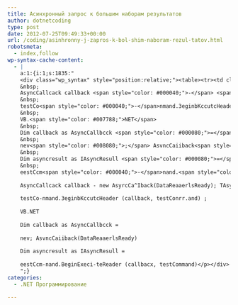 ```yaml
---
title: Асинхронный запрос к большим наборам результатов
author: dotnetcoding
type: post
date: 2012-07-25T09:49:33+00:00
url: /coding/asinhronny-j-zapros-k-bol-shim-naboram-rezul-tatov.html
robotsmeta:
  - index,follow
wp-syntax-cache-content:
  - |
    a:1:{i:1;s:1835:"
    <div class="wp_syntax" style="position:relative;"><table><tr><td class="code"><pre class="cpp" style="font-family:monospace;">C<span style="color: #339900;">#</span>
    &nbsp;
    AsyncCallcack callback <span style="color: #000040;">-</span> <span style="color: #0000dd;">new</span> AsyrcCa<span style="color: #000040;">^</span>Iback<span style="color: #008000;">&#40;</span>DataReaaerlsReady<span style="color: #008000;">&#41;</span><span style="color: #008080;">;</span> TAsyncResult asyncresuj t <span style="color: #000080;">=</span>
    &nbsp;
    testCo<span style="color: #000040;">-</span>nmand.3eginbKccutcHeader <span style="color: #008000;">&#40;</span>callback, testConrr.<span style="color: #0000ff;">and</span><span style="color: #008000;">&#41;</span> <span style="color: #008080;">;</span>
    &nbsp;
    VB.<span style="color: #007788;">NET</span>
    &nbsp;
    Dim callback as AsyncCallbcck <span style="color: #000080;">=</span>
    &nbsp;
    nev<span style="color: #008080;">;</span> AsvncCaiiback<span style="color: #008000;">&#40;</span>DataReaaerlsReady<span style="color: #008000;">&#41;</span>
    &nbsp;
    Dim asyncresult as IAsyncResull <span style="color: #000080;">=</span>
    &nbsp;
    eestCcm<span style="color: #000040;">-</span>nand.<span style="color: #007788;">BeginExeci</span><span style="color: #000040;">-</span>teReader <span style="color: #008000;">&#40;</span>callbacx, testCommand<span style="color: #008000;">&#41;</span></pre></td></tr></table><p class="theCode" style="display:none;">C#
    
    AsyncCallcack callback - new AsyrcCa^Iback(DataReaaerlsReady); TAsyncResult asyncresuj t =
    
    testCo-nmand.3eginbKccutcHeader (callback, testConrr.and) ;
    
    VB.NET
    
    Dim callback as AsyncCallbcck =
    
    nev; AsvncCaiiback(DataReaaerlsReady)
    
    Dim asyncresult as IAsyncResull =
    
    eestCcm-nand.BeginExeci-teReader (callbacx, testCommand)</p></div>
    ";}
categories:
  - .NET Программирование

---
```

